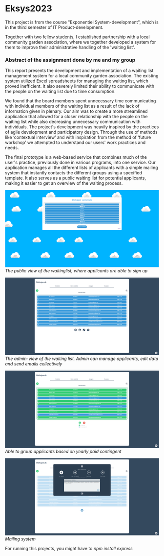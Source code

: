 # Eksys2023

This project is from the course "Exponentiel System-development", which is in the third semester of IT Product-development.

Together with two fellow students, I established partnership with a local community garden association, 
where we together developed a system for them to improve their administrative handling of the 'waiting list'. 

### Abstract of the assignment done by me and my group

This report presents the development and implementation of a waiting list management
system for a local community garden association. The existing system utilized Excel
spreadsheets for managing the waiting list, which proved inefficient. It also severely limited
their ability to communicate with the people on the waiting list due to time consumption.

We found that the board members spent unnecessary time communicating with individual
members of the waiting list as a result of the lack of information given in plenary. Our aim
was to create a more streamlined application that allowed for a closer relationship with the
people on the waiting list while also decreasing unnecessary communication with individuals.
The project's development was heavily inspired by the practices of agile development and
participatory design. Through the use of methods like ‘contextual interview’ and with
inspiration from the method of ‘future workshop’ we attempted to understand our users' work
practices and needs.

The final prototype is a web-based service that combines much of the user's practice,
previously done in various programs, into one service. Our application manages all the
different lists of applicants with a simple mailing system that instantly contacts the different
groups using a specified template. It also serves as a public waiting list for potential applicants,
making it easier to get an overview of the waiting process.


![Public_page](images/Public_page.png)
*The public view of the waitinglist, where applicants are able to sign up*

![Admin_list](images/Admin_list.png)
*The admin-view of the waiting list. Admin can manage applicants, edit data and send emails collectively*

![Admin_list-check](images/Admin_list-check.png)
*Able to group applicants based on yearly paid contingent*

![Admin_mailing](images/Admin_mailing.png)
*Mailing system*


For running this projects, you might have to *npm install express*
